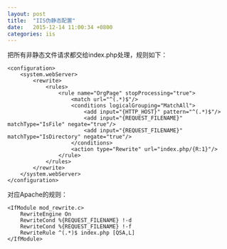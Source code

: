 ```yaml
---
layout: post
title:  "IIS伪静态配置"
date:   2015-12-14 11:00:34 +0800
categories: iis
---
```


把所有非静态文件请求都交给index.php处理，规则如下：
<?xml version="1.0" encoding="UTF-8"?>
    <configuration>
        <system.webServer>
            <rewrite>
                <rules>
                    <rule name="OrgPage" stopProcessing="true">
                        <match url="^(.*)$"/>
                        <conditions logicalGrouping="MatchAll">
                            <add input="{HTTP_HOST}" pattern="^(.*)$"/>
                            <add input="{REQUEST_FILENAME}" matchType="IsFile" negate="true"/>
                            <add input="{REQUEST_FILENAME}" matchType="IsDirectory" negate="true"/>
                        </conditions>
                        <action type="Rewrite" url="index.php/{R:1}"/>
                    </rule>
                </rules>
            </rewrite>
        </system.webServer>
    </configuration>

对应Apache的规则：  

    <IfModule mod_rewrite.c>
        RewriteEngine On
        RewriteCond %{REQUEST_FILENAME} !-d
        RewriteCond %{REQUEST_FILENAME} !-f
        RewriteRule ^(.*)$ index.php [QSA,L]
    </IfModule>
